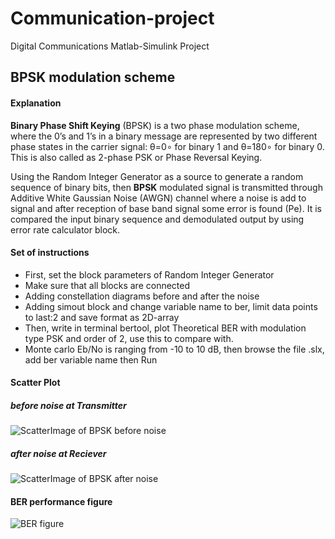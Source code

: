 # Communication-project
Digital Communications Matlab-Simulink Project



## BPSK modulation scheme

#### Explanation

**Binary Phase Shift Keying** (BPSK) is a two phase modulation scheme, where the 0’s and 1’s in a binary message are represented by two different phase states in the carrier signal: θ=0∘ for binary 1 and θ=180∘ for binary 0.
This is also called as 2-phase PSK or Phase Reversal Keying.

Using the Random Integer Generator as a source to generate a random sequence of binary bits, then **BPSK** modulated signal is transmitted through Additive White Gaussian Noise (AWGN) channel where a noise is add to signal and after reception of base band signal some error is found (Pe). It is compared the input binary sequence and demodulated output by using error rate calculator block.

#### Set of instructions

* First, set the block parameters of Random Integer Generator
* Make sure that all blocks are connected
* Adding constellation diagrams before and after the noise
* Adding simout block and change variable name to ber, limit data points to last:2 and save format as 2D-array
* Then, write in terminal bertool, plot Theoretical BER with modulation type PSK and order of 2, use this to compare with.
* Monte carlo Eb/No is ranging from -10 to 10 dB, then browse the file .slx, add ber variable name then Run

#### Scatter Plot

##### before noise at Transmitter

![ScatterImage of BPSK before noise](https://Dalia-mohamed98.github.com/figures/BPSK_before.png)
 
##### after noise at Reciever

![ScatterImage of BPSK after noise](https://Dalia-mohamed98.github.com/figures/BPSK_after.png)
 
#### BER performance figure
![BER figure](https://Dalia-mohamed98.github.com/figures/BER.png)
